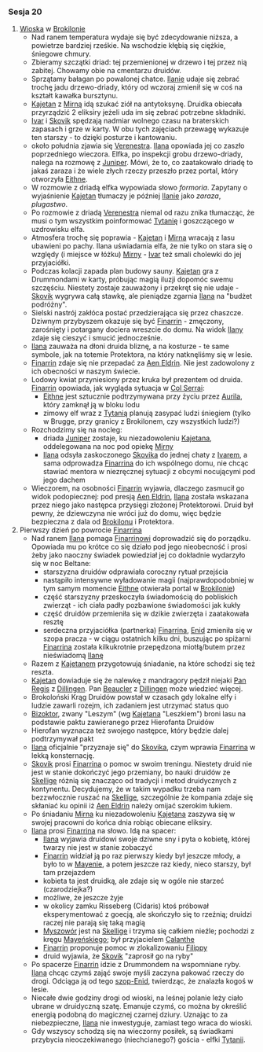 ### Sesja 20
1. [Wioska](#l_wioska) w [Brokilonie](#l_brokilon)
    * Nad ranem temperatura wydaje się być zdecydowanie niższa, a powietrze bardziej rześkie. Na wschodzie kłębią się ciężkie, śniegowe chmury.
    * Zbieramy szczątki driad: tej przemienionej w drzewo i tej przez nią zabitej. Chowamy obie na cmentarzu druidów.
    * Sprzątamy bałagan po powalonej chatce. [Ilanie](#p_ilana) udaje się zebrać trochę jadu drzewo-driady, który od wczoraj zmienił się w coś na kształt kawałka bursztynu.
    * [Kajetan](#p_kajetan) z [Mirną](#p_mirna) idą szukać ziół na antytoksynę. Druidka obiecała przyrządzić 2 eliksiry jeżeli uda im się zebrać potrzebne składniki.
    * [Ivar](#p_ivar) i [Skovik](#p_skovik) spędzają nadmiar wolnego czasu na braterskich zapasach i grze w karty. W obu tych zajęciach przewagę wykazuje ten starszy - to dzięki posturze i kantowaniu.
    * około południa zjawia się [Verenestra](#p_verenestra). [Ilana](#p_ilana) opowiada jej co zaszło poprzedniego wieczora. Elfka, po inspekcji grobu drzewo-driady, nalega na rozmowę z [Juniper](#p_juniper). Mówi, że to, co zaatakowało driadę to jakaś zaraza i że wiele złych rzeczy przeszło przez portal, który otworzyła [Eithne](#p_eithne).
    * W rozmowie z driadą elfka wypowiada słowo *formoria*. Zapytany o wyjaśnienie [Kajetan](#p_kajetan) tłumaczy je później [Ilanie](#p_ilana) jako *zaraza*, *plugastwo*.
    * Po rozmowie z driadą [Verenestra](#p_verenestra) niemal od razu znika tłumacząc, że musi o tym wszystkim poinformować [Tytanię](#p_tytania) i goszczącego w uzdrowisku elfa.
    * Atmosfera trochę się poprawia - [Kajetan](#p_kajetan) i [Mirna](#p_mirna) wracają z lasu ubawieni po pachy. Ilana uświadamia elfa, że nie tylko on stara się o względy (i miejsce w łóżku) [Mirny](@p_mirna) - [Ivar](@p_ivar) też smali cholewki do jej przyjaciółki.
    * Podczas kolacji zapada plan budowy sauny. [Kajetan](#p_kajetan) gra z Drummondami w karty, próbując magią iluzji dopomóc swemu szczęściu. Niestety zostaje zauważony i przekręt się nie udaje - [Skovik](#p_skovik) wygrywa całą stawkę, ale pieniądze zgarnia [Ilana](#p_ilana) na "budżet podróżny".
    * Sielski nastrój zakłóca postać przedzierająca się przez chaszcze. Dziwnym przybyszem okazuje się być [Finarrin](#p_druid_finarrin) - zmęczony, zarośnięty i potargany dociera wreszcie do domu. Na widok [Ilany](#p_ilana) zdaje się cieszyć i smucić jednocześnie.
    * [Ilana](#p_ilana) zauważa na dłoni druida bliznę, a na kosturze - te same symbole, jak na totemie Protektora, na który natknęliśmy się w lesie.
    * [Finarrin](#p_druid_finarrin) zdaje się nie przepadać za [Aen Eldrin](#r_aen_eldrin). Nie jest zadowolony z ich obecności  w naszym świecie.
    * Lodowy kwiat przyniesiony przez kruka był prezentem od druida. [Finarrin](#p_druid_finarrin) opowiada, jak wygląda sytuacja w [Col Serrai](#l_col_serrai):
        * [Eithne](#p_eithne) jest sztucznie podtrzymywana przy życiu przez [Aurila](#p_auril), który zamknął ją w bloku lodu
        * zimowy elf wraz z [Tytanią](#p_tytania) planują zasypać ludzi śniegiem (tylko w Brugge, przy granicy z Brokilonem, czy wszystkich ludzi?)
    * Rozchodzimy się na nocleg: 
        * driada [Juniper](#p_juniper) zostaje, ku niezadowoleniu [Kajetana](#p_kajetan), oddelegowana na noc pod opiekę [Mirny](#p_mirna)
        * [Ilana](#p_ilana) odsyła zaskoczonego [Skovika](#p_skovik) do jednej chaty z [Ivarem](#p_ivar), a sama odprowadza [Finarrina](#p_druid_finarrin) do ich wspólnego domu, nie chcąc stawiać mentora w niezręcznej sytuacji z obcymi nocującymi pod jego dachem
    * Wieczorem, na osobności [Finarrin](#p_druid_finarrin) wyjawia, dlaczego zasmucił go widok podopiecznej: pod presją [Aen Eldrin](#r_aen_eldrin), [Ilana](#p_ilana) została wskazana przez niego jako następca przysięgi złożonej Protektorowi. Druid był pewny, że dziewczyna nie wróci już do domu, więc będzie bezpieczna z dala od [Brokilonu](#l_brokilon) i Protektora.
2. Pierwszy dzień po powrocie [Finarrina](#p_druid_finarrin)
    * Nad ranem [Ilana](#p_ilana) pomaga [Finarrinowi](#p_druid_finarrin) doprowadzić się do porządku. Opowiada mu po krótce co się działo pod jego nieobecność i prosi żeby jako naoczny świadek powiedział jej co dokładnie wydarzyło się w noc Beltane:
        * starszyzna druidów odprawiała coroczny rytuał przejścia
        * nastąpiło intensywne wyładowanie magii (najprawdopodobniej w tym samym momencie [Eithne](#p_eithne) otwierała portal w [Brokilonie](#l_brokilon))
        * część starszyzny przeskoczyła świadomością do pobliskich zwierząt - ich ciała padły pozbawione świadomości jak kukły
        * część druidów przemieniła się w dzikie zwierzęta i zaatakowała resztę
        * serdeczna przyjaciółka (partnerka) [Finarrina](#p_druid_finarrin), [Enid](#p_enid) zmieniła się w szopa pracza - w ciągu ostatnich kilku dni, buszując po spiżarni [Finarrina](#p_druid_finarrin) została kilkukrotnie przepędzona miotłą/butem przez nieświadomą [Ilanę](#p_ilana)
    * Razem z [Kajetanem](#p_kajetan) przygotowują śniadanie, na które schodzi się też reszta.
    * [Kajetan](#p_kajetan) dowiaduje się że nalewkę z mandragory pędził niejaki [Pan Regis](#p_regis) z [Dillingen](#l_dillingen). Pan [Beaucler](#p_beaucler) z [Dillingen](#l_dillingen) może wiedzieć więcej.
    * Brokoloński Krąg Druidów powstał w czasach gdy lokalne elfy i ludzie zawarli rozejm, ich zadaniem jest utrzymać status quo
    * [Bizoktor](#b_bizoktor), zwany "Leszym" (wg [Kajetana](#p_kajetan) "Leszkiem") broni lasu na podstawie paktu zawieranego przez Hierofanta Druidów
    * Hierofan wyznacza też swojego następce, który będzie dalej podtrzymywał pakt
    * [Ilana](#p_ilana) oficjalnie "przyznaje się" do [Skovika](#p_skovik), czym wprawia [Finarrina](#p_druid_finarrin) w lekką konsternację.
    * [Skovik](#p_skovik) prosi [Finarrina](#p_druid_finarrin) o pomoc w swoim treningu. Niestety druid nie jest w stanie dokończyć jego przemiany, bo nauki druidów ze [Skellige](#l_wyspy_skellige) różnią się znacząco od tradycji i metod druidycznych z kontynentu. Decydujemy, że w takim wypadku trzeba nam bezzwłocznie ruszać na [Skellige](#l_wyspy_skellige), szczególnie że kompania zdaje się skłaniać ku opinii iż [Aen Eldrin](#r_aen_eldrin) należy omijać szerokim łukiem.
    * Po śniadaniu [Mirna](#p_mirna) ku niezadowoleniu [Kajetana](#p_kajetan) zaszywa się w swojej pracowni do końca dnia robiąc obiecane eliksiry. 
    * [Ilana](#p_ilana) prosi [Finarrina](#p_druid_finarrin) na słowo. Idą na spacer:
        * [Ilana](#p_ilana) wyjawia druidowi swoje dziwne sny i pyta o kobietę, której twarzy nie jest w stanie zobaczyć 
        * [Finarrin](#p_druid_finarrin) widział ją po raz pierwszy kiedy był jeszcze młody, a było to w [Mayenie](#l_mayena), a potem jeszcze raz kiedy, nieco starszy, był tam przejazdem
        * kobieta ta jest druidką, ale zdaje się w ogóle nie starzeć (czarodziejka?)
        * możliwe, że jeszcze żyje
        * w okolicy zamku Risseberg (Cidaris) ktoś próbował eksperymentować z goecją, ale skończyło się to rzeźnią; druidzi raczej nie parają się taką magią
        * [Myszowór](#p_myszowor) jest na [Skellige](#l_wyspy_skellige) i trzyma się całkiem nieźle; pochodzi z kręgu [Mayeńskiego](#l_mayena); był przyjacielem [Calanthe](#p_calanthe)
        * [Finarrin](#p_druid_finarrin) proponuje pomoc w zlokalizowaniu [Filippy](#p_filippa_eilhart)
        * druid wyjawia, że [Skovik](#p_skovik) "zaprosił go na ryby"
    * Po spacerze [Finarrin](#p_druid_finarrin) idzie z Drummondem na wspomniane ryby. [Ilana](#p_ilana) chcąc czymś zająć swoje myśli zaczyna pakować rzeczy do drogi. Odciąga ją od tego [szop-Enid](#p_enid), twierdząc, że znalazła kogoś w lesie. 
    * Niecałe dwie godziny drogi od wioski, na leśnej polanie leży ciało ubrane w druidyczną szatę. Emanuje czymś, co można by określić energią podobną do magicznej czarnej dziury. Uznając to za niebezpieczne, [Ilana](#p_ilana) nie inwestyguje, zamiast tego wraca do wioski.
    * Gdy wszyscy schodzą się na wieczorny posiłek, są świadkami przybycia nieoczekiwanego (niechcianego?) gościa - elfki [Tytanii](#p_tytania).